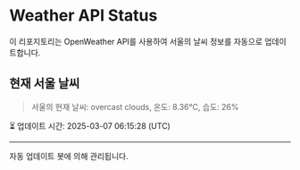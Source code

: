 
# Weather API Status

이 리포지토리는 OpenWeather API를 사용하여 서울의 날씨 정보를 자동으로 업데이트합니다.

## 현재 서울 날씨
> 서울의 현재 날씨: overcast clouds, 온도: 8.36°C, 습도: 26%

⏳ 업데이트 시간: 2025-03-07 06:15:28 (UTC)

---
자동 업데이트 봇에 의해 관리됩니다.

